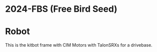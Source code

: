 # 2024-FBS (Free Bird Seed)

# Robot
This is the kitbot frame with CIM Motors with TalonSRXs for a drivebase.
